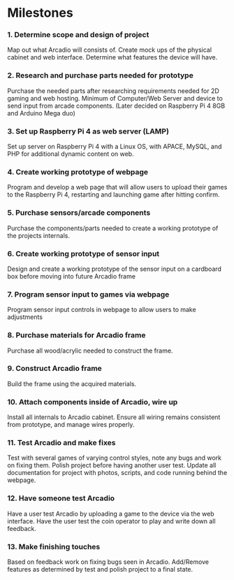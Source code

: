 # Milestones

### 1. Determine scope and design of project
Map out what Arcadio will consists of. Create mock ups of the physical cabinet and web interface. Determine what features the device will have.
### 2. Research and purchase parts needed for prototype
Purchase the needed parts after researching requirements needed for 2D gaming and web hosting. Minimum of Computer/Web Server and device to send input from arcade components. (Later decided on Raspberry Pi 4 8GB and Arduino Mega duo)
### 3. Set up Raspberry Pi 4 as web server (LAMP)
Set up server on Raspberry Pi 4 with a Linux OS, with APACE, MySQL, and PHP for additional dynamic content on web.
### 4. Create working prototype of webpage
Program and develop a web page that will allow users to upload their games to the Raspberry Pi 4, restarting and launching game after hitting confirm.
### 5. Purchase sensors/arcade components
Purchase the components/parts needed to create a working prototype of the projects internals.
### 6. Create working prototype of sensor input 
Design and create a working prototype of the sensor input on a cardboard box before moving into future Arcadio frame
### 7. Program sensor input to games via webpage
Program sensor input controls in webpage to allow users to make adjustments
### 8. Purchase materials for Arcadio frame
Purchase all wood/acrylic needed to construct the frame.
### 9. Construct Arcadio frame
Build the frame using the acquired materials.
### 10. Attach components inside of Arcadio, wire up
Install all internals to Arcadio cabinet. Ensure all wiring remains consistent from prototype, and manage wires properly.
### 11. Test Arcadio and make fixes
Test with several games of varying control styles, note any bugs and work on fixing them. Polish project before having another user test. Update all documentation for project with photos, scripts, and code running behind the webpage.
### 12. Have someone test Arcadio
Have a user test Arcadio by uploading a game to the device via the web interface. Have the user test the coin operator to play and write down all feedback.
### 13. Make finishing touches
Based on feedback work on fixing bugs seen in Arcadio. Add/Remove features as determined by test and polish project to a final state.
